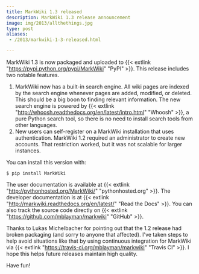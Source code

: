 ```yaml
---
title: MarkWiki 1.3 released
description: MarkWiki 1.3 release announcement
image: img/2013/allthethings.jpg
type: post
aliases:
 - /2013/markwiki-1-3-released.html

---
```

MarkWiki 1.3 is now packaged and uploaded to
{{< extlink "https://pypi.python.org/pypi/MarkWiki" "PyPI" >}}. This release includes two
notable features.

1. MarkWiki now has a built-in search engine. All wiki pages are indexed by
   the search engine whenever pages are added, modified, or deleted. This
   should be a big boon to finding relevant information. The new search engine
   is powered by {{< extlink "http://whoosh.readthedocs.org/en/latest/intro.html" "Whoosh" >}},
   a pure Python search tool, so there is no need to install search tools from
   other languages.
2. New users can self-register on a MarkWiki installation that uses
   authentication. MarkWiki 1.2 required an administrator to create new
   accounts. That restriction worked, but it was not scalable for larger
   instances.

You can install this version with:

```console
$ pip install MarkWiki
```

The user documentation is available at
{{< extlink "http://pythonhosted.org/MarkWiki/" "pythonhosted.org" >}}. The developer
documentation is at {{< extlink "http://markwiki.readthedocs.org/en/latest/" "Read the Docs" >}}.
You can also track the
source code directly on {{< extlink "https://github.com/mblayman/markwiki" "GitHub" >}}.

Thanks to Lukas Michelbacher for pointing out that the 1.2 release had broken
packaging (and sorry to anyone that affected). I've taken steps to help avoid
situations like that by using continuous integration for MarkWiki via {{< extlink "https://travis-ci.org/mblayman/markwiki" "Travis CI" >}}.
I hope this helps future releases maintain high quality.

Have fun!
